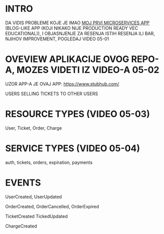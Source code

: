 # INTRO

DA VIDIS PROBLEME KOJE JE IMAO [MOJ PRVI MICROSERVICES APP](https://github.com/Rade58/first_taste_of_microservices) (BLOG-LIKE APP (KOJI NIKAKO NIJE PRODUCTION READY VEC EDUCATIONAL)), I OBJASNJENJE ZA RESENJA ISTIH RESENJA ILI BAR, NJIHOV IMPROVEMENT, POGLEDAJ VIDEO 05-01

# OVEVIEW APLIKACIJE OVOG REPO-A, MOZES VIDETI IZ VIDEO-A 05-02

UZOR APP-A JE OVAJ APP: <https://www.stubhub.com/>

USERS SELLING TICKETS TO OTHER USERS

# RESOURCE TYPES (VIDEO 05-03)

User, Ticket, Order, Charge

# SERVICE TYPES (VIDEO 05-04)

auth, tickets, orders, expiration, payments

# EVENTS

UserCreated, UserUpdated

OrderCreated, OrderCancelled, OrderExpired

TicketCreated TickedUpdated

ChargeCreated